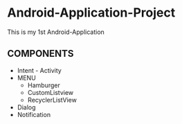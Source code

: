 # Android-Application-Project
This is my 1st Android-Application
## COMPONENTS
* Intent - Activity
* MENU
  * Hamburger
  * CustomListview
  * RecyclerListView
* Dialog
* Notification

